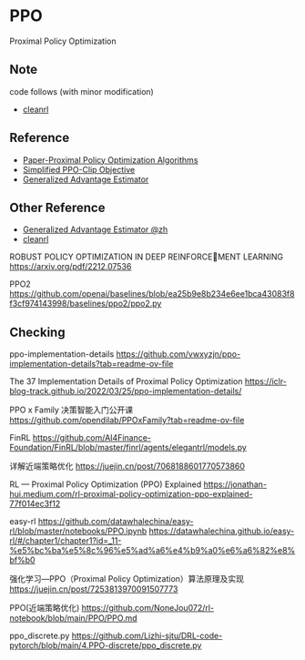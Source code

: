 # PPO
Proximal Policy Optimization

## Note
code follows (with minor modification)
- [cleanrl](https://github.com/vwxyzjn/cleanrl/blob/master/cleanrl/ppo.py#L147) 


## Reference
- [Paper-Proximal Policy Optimization Algorithms](https://arxiv.org/pdf/1707.06347)
- [Simplified PPO-Clip Objective](https://drive.google.com/file/d/1PDzn9RPvaXjJFZkGeapMHbHGiWWW20Ey/view)
- [Generalized Advantage Estimator](https://github.com/yandexdataschool/Practical_RL/blob/master/week09_policy_II/ppo.ipynb)

## Other Reference
- [Generalized Advantage Estimator @zh](https://zhuanlan.zhihu.com/p/139097326)
- [cleanrl](https://github.com/vwxyzjn/cleanrl/blob/master/cleanrl/ppo.py#L147) 

ROBUST POLICY OPTIMIZATION IN DEEP REINFORCEMENT LEARNING
https://arxiv.org/pdf/2212.07536

PPO2
https://github.com/openai/baselines/blob/ea25b9e8b234e6ee1bca43083f8f3cf974143998/baselines/ppo2/ppo2.py 


## Checking
ppo-implementation-details
https://github.com/vwxyzjn/ppo-implementation-details?tab=readme-ov-file

The 37 Implementation Details of Proximal Policy Optimization
https://iclr-blog-track.github.io/2022/03/25/ppo-implementation-details/

PPO x Family 决策智能入门公开课
https://github.com/opendilab/PPOxFamily?tab=readme-ov-file

FinRL
https://github.com/AI4Finance-Foundation/FinRL/blob/master/finrl/agents/elegantrl/models.py

详解近端策略优化
https://juejin.cn/post/7068188601770573860

RL — Proximal Policy Optimization (PPO) Explained
https://jonathan-hui.medium.com/rl-proximal-policy-optimization-ppo-explained-77f014ec3f12


easy-rl
https://github.com/datawhalechina/easy-rl/blob/master/notebooks/PPO.ipynb
https://datawhalechina.github.io/easy-rl/#/chapter1/chapter1?id=_11-%e5%bc%ba%e5%8c%96%e5%ad%a6%e4%b9%a0%e6%a6%82%e8%bf%b0

强化学习—PPO（Proximal Policy Optimization）算法原理及实现
https://juejin.cn/post/7253813970091507773

PPO(近端策略优化)
https://github.com/NoneJou072/rl-notebook/blob/main/PPO/PPO.md

ppo_discrete.py
https://github.com/Lizhi-sjtu/DRL-code-pytorch/blob/main/4.PPO-discrete/ppo_discrete.py